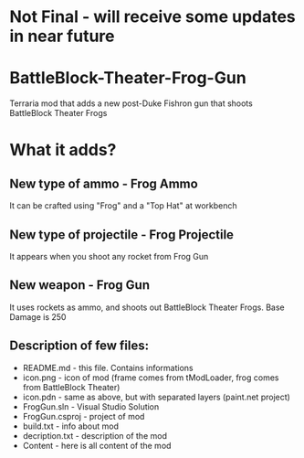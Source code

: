 # **Not Final - will receive some updates in near future** 
# BattleBlock-Theater-Frog-Gun
Terraria mod that adds a new post-Duke Fishron gun that shoots BattleBlock Theater Frogs
# What it adds?
## New type of ammo - Frog Ammo 
It can be crafted using "Frog" and a "Top Hat" at workbench
## New type of projectile - Frog Projectile
It appears when you shoot any rocket from Frog Gun
## New weapon - Frog Gun
It uses rockets as ammo, and shoots out BattleBlock Theater Frogs. Base Damage is 250

## Description of few files:
- README.md - this file. Contains informations  
- icon.png - icon of mod (frame comes from tModLoader, frog comes from BattleBlock Theater)  
- icon.pdn - same as above, but with separated layers (paint.net project)  
- FrogGun.sln - Visual Studio Solution  
- FrogGun.csproj - project of mod  
- build.txt - info about mod
- decription.txt - description of the mod
- Content - here is all content of the mod  
